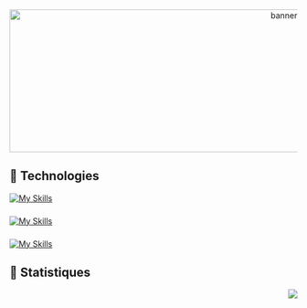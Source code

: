 <div align="center">
  <img src="https://i.pinimg.com/originals/dc/d1/fb/dcd1fb0f995baa4d2a4a9be54a590856.gif" height="250" width="945" alt="banner"  />
</div>

## 📌 Technologies

[![My Skills](https://skillicons.dev/icons?i=cs,symfony,php,java,figma&perline=5)](https://github.com/kcvenus)

###

[![My Skills](https://skillicons.dev/icons?i=html,css,js,bootstrap,tailwind&perline=6)](https://github.com/kcvenus)

###

[![My Skills](https://skillicons.dev/icons?i=mysql)](https://github.com/kcvenus)

###

## 🧮 Statistiques

<a href="https://github.com/kcvenus/kcvenus">
  <img align="right" src="https://github-readme-stats-woad-one-36.vercel.app/api/top-langs/?username=kcvenus&layout=compact&theme=dark&locale=fr" />
</a>
